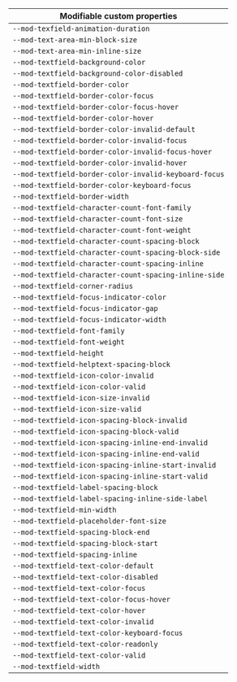 | Modifiable custom properties                          |
| ----------------------------------------------------- |
| `--mod-texfield-animation-duration`                   |
| `--mod-text-area-min-block-size`                      |
| `--mod-text-area-min-inline-size`                     |
| `--mod-textfield-background-color`                    |
| `--mod-textfield-background-color-disabled`           |
| `--mod-textfield-border-color`                        |
| `--mod-textfield-border-color-focus`                  |
| `--mod-textfield-border-color-focus-hover`            |
| `--mod-textfield-border-color-hover`                  |
| `--mod-textfield-border-color-invalid-default`        |
| `--mod-textfield-border-color-invalid-focus`          |
| `--mod-textfield-border-color-invalid-focus-hover`    |
| `--mod-textfield-border-color-invalid-hover`          |
| `--mod-textfield-border-color-invalid-keyboard-focus` |
| `--mod-textfield-border-color-keyboard-focus`         |
| `--mod-textfield-border-width`                        |
| `--mod-textfield-character-count-font-family`         |
| `--mod-textfield-character-count-font-size`           |
| `--mod-textfield-character-count-font-weight`         |
| `--mod-textfield-character-count-spacing-block`       |
| `--mod-textfield-character-count-spacing-block-side`  |
| `--mod-textfield-character-count-spacing-inline`      |
| `--mod-textfield-character-count-spacing-inline-side` |
| `--mod-textfield-corner-radius`                       |
| `--mod-textfield-focus-indicator-color`               |
| `--mod-textfield-focus-indicator-gap`                 |
| `--mod-textfield-focus-indicator-width`               |
| `--mod-textfield-font-family`                         |
| `--mod-textfield-font-weight`                         |
| `--mod-textfield-height`                              |
| `--mod-textfield-helptext-spacing-block`              |
| `--mod-textfield-icon-color-invalid`                  |
| `--mod-textfield-icon-color-valid`                    |
| `--mod-textfield-icon-size-invalid`                   |
| `--mod-textfield-icon-size-valid`                     |
| `--mod-textfield-icon-spacing-block-invalid`          |
| `--mod-textfield-icon-spacing-block-valid`            |
| `--mod-textfield-icon-spacing-inline-end-invalid`     |
| `--mod-textfield-icon-spacing-inline-end-valid`       |
| `--mod-textfield-icon-spacing-inline-start-invalid`   |
| `--mod-textfield-icon-spacing-inline-start-valid`     |
| `--mod-textfield-label-spacing-block`                 |
| `--mod-textfield-label-spacing-inline-side-label`     |
| `--mod-textfield-min-width`                           |
| `--mod-textfield-placeholder-font-size`               |
| `--mod-textfield-spacing-block-end`                   |
| `--mod-textfield-spacing-block-start`                 |
| `--mod-textfield-spacing-inline`                      |
| `--mod-textfield-text-color-default`                  |
| `--mod-textfield-text-color-disabled`                 |
| `--mod-textfield-text-color-focus`                    |
| `--mod-textfield-text-color-focus-hover`              |
| `--mod-textfield-text-color-hover`                    |
| `--mod-textfield-text-color-invalid`                  |
| `--mod-textfield-text-color-keyboard-focus`           |
| `--mod-textfield-text-color-readonly`                 |
| `--mod-textfield-text-color-valid`                    |
| `--mod-textfield-width`                               |
